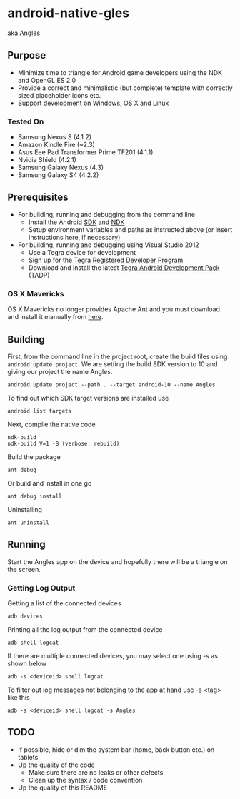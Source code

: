 # android-native-gles
aka Angles

## Purpose
* Minimize time to triangle for Android game developers using the NDK and OpenGL ES 2.0
* Provide a correct and minimalistic (but complete) template with correctly sized placeholder icons etc.
* Support development on Windows, OS X and Linux

### Tested On
* Samsung Nexus S (4.1.2)
* Amazon Kindle Fire (~2.3)
* Asus Eee Pad Transformer Prime TF201 (4.1.1)
* Nvidia Shield (4.2.1)
* Samsung Galaxy Nexus (4.3)
* Samsung Galaxy S4 (4.2.2)

## Prerequisites
* For building, running and debugging from the command line
	* Install the Android [SDK](http://developer.android.com/sdk/index.html) and [NDK](http://developer.android.com/tools/sdk/ndk/index.html)
	* Setup environment variables and paths as instructed above (or insert instructions here, if necessary)
* For building, running and debugging using Visual Studio 2012
	* Use a Tegra device for development
	* Sign up for the [Tegra Registered Developer Program](https://developer.nvidia.com/tegra-registered-developer-program)
	* Download and install the latest [Tegra Android Development Pack](https://developer.nvidia.com/tegra-android-development-pack) (TADP)

### OS X Mavericks
OS X Mavericks no longer provides Apache Ant and you must download and install it manually from [here](http://ant.apache.org/).

## Building

First, from the command line in the project root, create the build files using `android update project`. We are setting the build SDK version to 10 and giving our project the name Angles.

	android update project --path . --target android-10 --name Angles
	
To find out which SDK target versions are installed use

	android list targets

Next, compile the native code

	ndk-build
	ndk-build V=1 -B (verbose, rebuild)

Build the package

	ant debug

Or build and install in one go

	ant debug install

Uninstalling

	ant uninstall

## Running

Start the Angles app on the device and hopefully there will be a triangle on the screen.

### Getting Log Output

Getting a list of the connected devices

	adb devices

Printing all the log output from the connected device

	adb shell logcat

If there are multiple connected devices, you may select one using -s as shown below

	adb -s <deviceid> shell logcat

To filter out log messages not belonging to the app at hand use -s \<tag\> like this

	adb -s <deviceid> shell logcat -s Angles

## TODO
* If possible, hide or dim the system bar (home, back button etc.) on tablets
* Up the quality of the code
	* Make sure there are no leaks or other defects
	* Clean up the syntax / code convention
* Up the quality of this README
